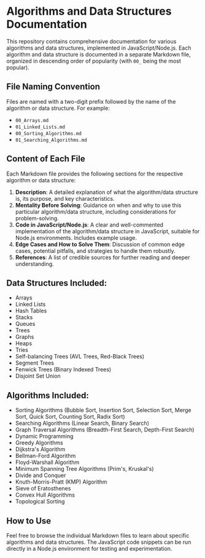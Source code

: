 # Algorithms and Data Structures Documentation

This repository contains comprehensive documentation for various algorithms and data structures, implemented in JavaScript/Node.js. Each algorithm and data structure is documented in a separate Markdown file, organized in descending order of popularity (with `00_` being the most popular).

## File Naming Convention

Files are named with a two-digit prefix followed by the name of the algorithm or data structure. For example:

*   `00_Arrays.md`
*   `01_Linked_Lists.md`
*   `00_Sorting_Algorithms.md`
*   `01_Searching_Algorithms.md`

## Content of Each File

Each Markdown file provides the following sections for the respective algorithm or data structure:

1.  **Description**: A detailed explanation of what the algorithm/data structure is, its purpose, and key characteristics.
2.  **Mentality Before Solving**: Guidance on when and why to use this particular algorithm/data structure, including considerations for problem-solving.
3.  **Code in JavaScript/Node.js**: A clear and well-commented implementation of the algorithm/data structure in JavaScript, suitable for Node.js environments. Includes example usage.
4.  **Edge Cases and How to Solve Them**: Discussion of common edge cases, potential pitfalls, and strategies to handle them robustly.
5.  **References**: A list of credible sources for further reading and deeper understanding.

## Data Structures Included:

*   Arrays
*   Linked Lists
*   Hash Tables
*   Stacks
*   Queues
*   Trees
*   Graphs
*   Heaps
*   Tries
*   Self-balancing Trees (AVL Trees, Red-Black Trees)
*   Segment Trees
*   Fenwick Trees (Binary Indexed Trees)
*   Disjoint Set Union

## Algorithms Included:

*   Sorting Algorithms (Bubble Sort, Insertion Sort, Selection Sort, Merge Sort, Quick Sort, Counting Sort, Radix Sort)
*   Searching Algorithms (Linear Search, Binary Search)
*   Graph Traversal Algorithms (Breadth-First Search, Depth-First Search)
*   Dynamic Programming
*   Greedy Algorithms
*   Dijkstra's Algorithm
*   Bellman-Ford Algorithm
*   Floyd-Warshall Algorithm
*   Minimum Spanning Tree Algorithms (Prim's, Kruskal's)
*   Divide and Conquer
*   Knuth-Morris-Pratt (KMP) Algorithm
*   Sieve of Eratosthenes
*   Convex Hull Algorithms
*   Topological Sorting

## How to Use

Feel free to browse the individual Markdown files to learn about specific algorithms and data structures. The JavaScript code snippets can be run directly in a Node.js environment for testing and experimentation.


